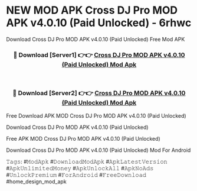 # NEW MOD APK Cross DJ Pro MOD APK v4.0.10 (Paid Unlocked) - 6rhwc
Download Cross DJ Pro MOD APK v4.0.10 (Paid Unlocked) Free Mod APK

<div align="center">
<h3>🔴 Download [Server1] 👉👉 <a href="https://apk-comot.site?title=Cross_DJ_Pro_MOD_APK_v4.0.10_(Paid_Unlocked)">Cross DJ Pro MOD APK v4.0.10 (Paid Unlocked) Mod Apk</a></h3><br>

<h3>🔴 Download [Server2] 👉👉 <a href="https://apk-comot.site?title=Cross_DJ_Pro_MOD_APK_v4.0.10_(Paid_Unlocked)">Cross DJ Pro MOD APK v4.0.10 (Paid Unlocked) Mod Apk</a></h3>
</div>


Free Download APK MOD Cross DJ Pro MOD APK v4.0.10 (Paid Unlocked)

Download Cross DJ Pro MOD APK v4.0.10 (Paid Unlocked) 

Free APK MOD Cross DJ Pro MOD APK v4.0.10 (Paid Unlocked) 

Download Cross DJ Pro MOD APK v4.0.10 (Paid Unlocked) Mod For Android

𝚃𝚊𝚐𝚜: #𝙼𝚘𝚍𝙰𝚙𝚔 #𝙳𝚘𝚠𝚗𝚕𝚘𝚊𝚍𝙼𝚘𝚍𝙰𝚙𝚔 #𝙰𝚙𝚔𝙻𝚊𝚝𝚎𝚜𝚝𝚅𝚎𝚛𝚜𝚒𝚘𝚗 #𝙰𝚙𝚔𝚄𝚗𝚕𝚒𝚖𝚒𝚝𝚎𝚍𝙼𝚘𝚗𝚎𝚢 #𝙰𝚙𝚔𝚄𝚗𝚕𝚘𝚌𝚔𝙰𝚕𝚕 #𝙰𝚙𝚔𝙽𝚘𝙰𝚍𝚜 #𝚄𝚗𝚕𝚘𝚌𝚔𝙿𝚛𝚎𝚖𝚒𝚞𝚖 #𝙵𝚘𝚛𝙰𝚗𝚍𝚛𝚘𝚒𝚍 #𝙵𝚛𝚎𝚎𝙳𝚘𝚠𝚗𝚕𝚘𝚊𝚍 #home_design_mod_apk